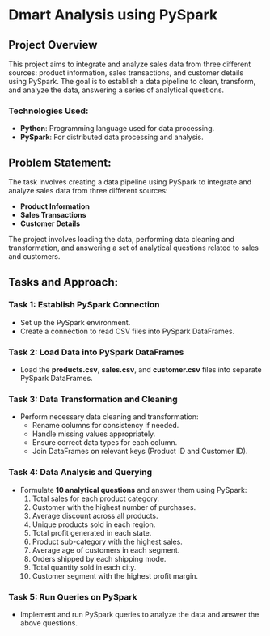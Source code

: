 # Dmart Analysis using PySpark

## Project Overview
This project aims to integrate and analyze sales data from three different sources: product information, sales transactions, and customer details using PySpark. The goal is to establish a data pipeline to clean, transform, and analyze the data, answering a series of analytical questions.

### Technologies Used:
- **Python**: Programming language used for data processing.
- **PySpark**: For distributed data processing and analysis.

## Problem Statement:
The task involves creating a data pipeline using PySpark to integrate and analyze sales data from three different sources:
- **Product Information**
- **Sales Transactions**
- **Customer Details**

The project involves loading the data, performing data cleaning and transformation, and answering a set of analytical questions related to sales and customers.

## Tasks and Approach:

### Task 1: Establish PySpark Connection
- Set up the PySpark environment.
- Create a connection to read CSV files into PySpark DataFrames.

### Task 2: Load Data into PySpark DataFrames
- Load the **products.csv**, **sales.csv**, and **customer.csv** files into separate PySpark DataFrames.

### Task 3: Data Transformation and Cleaning
- Perform necessary data cleaning and transformation:
  - Rename columns for consistency if needed.
  - Handle missing values appropriately.
  - Ensure correct data types for each column.
  - Join DataFrames on relevant keys (Product ID and Customer ID).

### Task 4: Data Analysis and Querying
- Formulate **10 analytical questions** and answer them using PySpark:
  1. Total sales for each product category.
  2. Customer with the highest number of purchases.
  3. Average discount across all products.
  4. Unique products sold in each region.
  5. Total profit generated in each state.
  6. Product sub-category with the highest sales.
  7. Average age of customers in each segment.
  8. Orders shipped by each shipping mode.
  9. Total quantity sold in each city.
  10. Customer segment with the highest profit margin.

### Task 5: Run Queries on PySpark
- Implement and run PySpark queries to analyze the data and answer the above questions.

